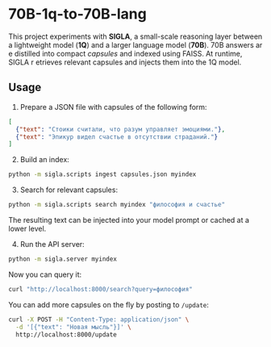 # 70B-1q-to-70B-lang

This project experiments with **SIGLA**, a small-scale reasoning layer between a
lightweight model (**1Q**) and a larger language model (**70B**). 70B answers ar
e distilled into compact *capsules* and indexed using FAISS. At runtime, SIGLA r
etrieves relevant capsules and injects them into the 1Q model.

## Usage

1. Prepare a JSON file with capsules of the following form:

```json
[
  {"text": "Стоики считали, что разум управляет эмоциями."},
  {"text": "Эпикур видел счастье в отсутствии страданий."}
]
```

2. Build an index:

```bash
python -m sigla.scripts ingest capsules.json myindex
```

3. Search for relevant capsules:

```bash
python -m sigla.scripts search myindex "философия и счастье"
```

The resulting text can be injected into your model prompt or cached at a lower level.

4. Run the API server:

```bash
python -m sigla.server myindex
```

Now you can query it:

```bash
curl "http://localhost:8000/search?query=философия"
```

You can add more capsules on the fly by posting to `/update`:

```bash
curl -X POST -H "Content-Type: application/json" \
  -d '[{"text": "Новая мысль"}]' \
  http://localhost:8000/update
```

